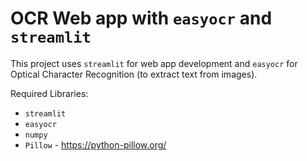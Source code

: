 # OCR Web app with `easyocr` and `streamlit`

This project uses `streamlit` for web app development and `easyocr` for Optical Character Recognition (to extract text from images).

Required Libraries:
* `streamlit` 
* `easyocr` 
* `numpy` 
* `Pillow` - https://python-pillow.org/